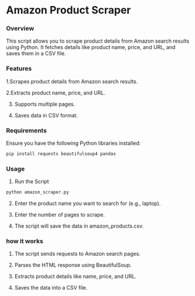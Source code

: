 # Amazon Product Scraper

### Overview

This script allows you to scrape product details from Amazon search results using Python. It fetches details like product name, price, and URL, and saves them in a CSV file.

### Features

1.Scrapes product details from Amazon search results.

2.Extracts product name, price, and URL.

3. Supports multiple pages.

4. Saves data in CSV format.

### Requirements
Ensure you have the following Python libraries installed:

```python
pip install requests beautifulsoup4 pandas
```

### Usage 

1. Run the Script
```python
python amazon_scraper.py
```
2. Enter the product name you want to search for (e.g., laptop).

3. Enter the number of pages to scrape.

4. The script will save the data in amazon_products.csv.

### how it works

1. The script sends requests to Amazon search pages.

2. Parses the HTML response using BeautifulSoup.

3. Extracts product details like name, price, and URL.

4. Saves the data into a CSV file.

